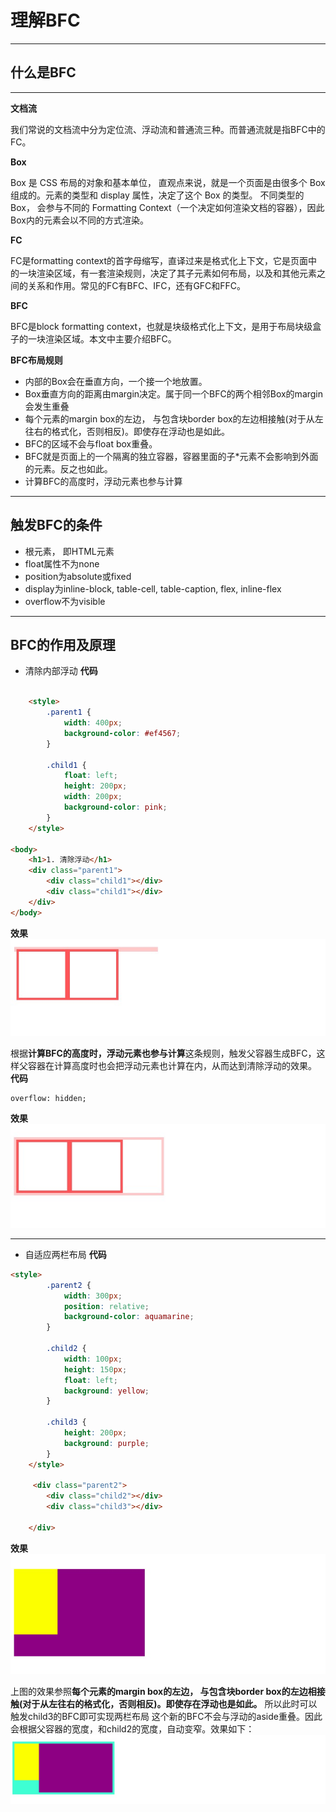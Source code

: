  # 理解BFC

 ---

##  什么是BFC
---
**文档流**

 我们常说的文档流中分为定位流、浮动流和普通流三种。而普通流就是指BFC中的FC。

**Box**

  Box 是 CSS 布局的对象和基本单位， 直观点来说，就是一个页面是由很多个 Box 组成的。元素的类型和 display 属性，决定了这个 Box 的类型。 不同类型的 Box， 会参与不同的 Formatting Context（一个决定如何渲染文档的容器），因此Box内的元素会以不同的方式渲染。

**FC** 

 FC是formatting context的首字母缩写，直译过来是格式化上下文，它是页面中的一块渲染区域，有一套渲染规则，决定了其子元素如何布局，以及和其他元素之间的关系和作用。常见的FC有BFC、IFC，还有GFC和FFC。

**BFC**

 BFC是block formatting context，也就是块级格式化上下文，是用于布局块级盒子的一块渲染区域。本文中主要介绍BFC。

**BFC布局规则** 

* 内部的Box会在垂直方向，一个接一个地放置。
* Box垂直方向的距离由margin决定。属于同一个BFC的两个相邻Box的margin会发生重叠
* 每个元素的margin box的左边， 与包含块border box的左边相接触(对于从左往右的格式化，否则相反)。即使存在浮动也是如此。
* BFC的区域不会与float box重叠。
* BFC就是页面上的一个隔离的独立容器，容器里面的子*元素不会影响到外面的元素。反之也如此。
* 计算BFC的高度时，浮动元素也参与计算


---
    
##  触发BFC的条件
* 根元素， 即HTML元素
* float属性不为none
* position为absolute或fixed
* display为inline-block, table-cell, table-caption, flex, inline-flex
* overflow不为visible

---

##  BFC的作用及原理
* 清除内部浮动
**代码**
```html

    <style>
        .parent1 {
            width: 400px;
            background-color: #ef4567;
        }

        .child1 {
            float: left;
            height: 200px;
            width: 200px;
            background-color: pink;
        }
    </style>

<body>
    <h1>1. 清除浮动</h1>
    <div class="parent1">
        <div class="child1"></div>
        <div class="child1"></div>
    </div>
</body>

```
**效果**
![](static/bfc_清除浮动1.jpg)

 根据**计算BFC的高度时，浮动元素也参与计算**这条规则，触发父容器生成BFC，这样父容器在计算高度时也会把浮动元素也计算在内，从而达到清除浮动的效果。
**代码** 
```
overflow: hidden;
```
**效果**
![](static/bfc_清除浮动2.jpg)

---

* 自适应两栏布局
**代码**
```html
<style>
        .parent2 {
            width: 300px;
            position: relative;
            background-color: aquamarine;
        }

        .child2 {
            width: 100px;
            height: 150px;
            float: left;
            background: yellow;
        }

        .child3 {
            height: 200px;
            background: purple;
        }
    </style>

     <div class="parent2">
        <div class="child2"></div>
        <div class="child3"></div>

    </div>
```

**效果**
![](static/bfc_两栏布局.jpg)

上图的效果参照**每个元素的margin box的左边， 与包含块border box的左边相接触(对于从左往右的格式化，否则相反)。即使存在浮动也是如此。**
所以此时可以触发child3的BFC即可实现两栏布局
这个新的BFC不会与浮动的aside重叠。因此会根据父容器的宽度，和child2的宽度，自动变窄。效果如下：
![](static/bfc_两栏布局2.jpg)



